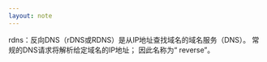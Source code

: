 ```yaml
---
layout: note
---
```

rdns：反向DNS（rDNS或RDNS）是从IP地址查找域名的域名服务（DNS）。 常规的DNS请求将解析给定域名的IP地址； 因此名称为“ reverse”。
